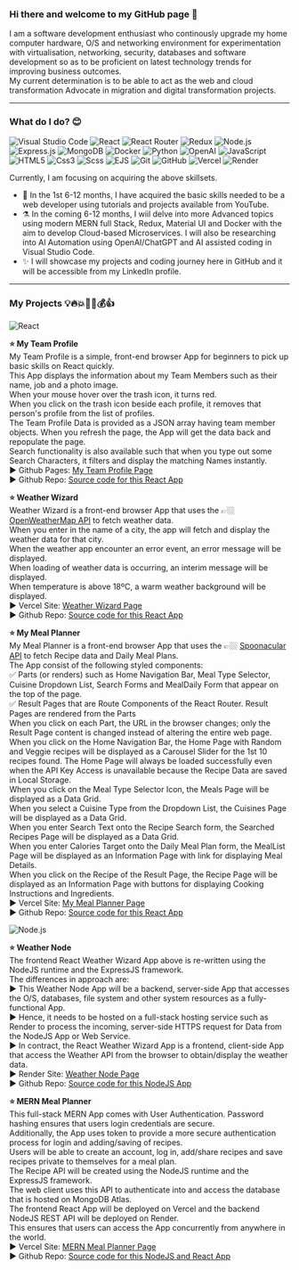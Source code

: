 <!--- My GitHub personal profile page -->

### Hi there and welcome to my GitHub page 👋

I am a software development enthusiast who continously upgrade my home computer hardware, O/S and networking environment for experimentation with virtualisation, networking, security, databases and software development so as to be proficient on latest technology trends for improving business outcomes.<br>
My current determination is to be able to act as the web and cloud transformation Advocate in migration and digital transformation projects.<br>

---

### What do I do? 😊

<p>
  <img alt="Visual Studio Code" src="https://img.shields.io/badge/Visual Studio Code-007ACC?logo=visual studio code&logoColor=white&style=for-the-badge" />
  <img alt="React" src="https://img.shields.io/badge/React-61DAFB?logo=react&logoColor=black&style=for-the-badge" />
  <img alt="React Router" src="https://img.shields.io/badge/React Router-CA4245?logo=react router&logoColor=white&style=for-the-badge" />
  <img alt="Redux" src="https://img.shields.io/badge/Redux-764ABC?logo=redux&logoColor=white&style=for-the-badge" />
  <img alt="Node.js" src="https://img.shields.io/badge/Node.js-339933?logo=node.js&logoColor=white&style=for-the-badge" />
  <img alt="Express.js" src="https://img.shields.io/badge/Express.js-000000?logo=express&logoColor=white&style=for-the-badge" />
  <img alt="MongoDB" src="https://img.shields.io/badge/MongoDB-47A24B?logo=mongodb&logoColor=white&style=for-the-badge" />
  <img alt="Docker" src="https://img.shields.io/badge/Docker-2496ED?logo=docker&logoColor=white&style=for-the-badge" />
  <img alt="Python" src="https://img.shields.io/badge/Python-3776AB?logo=python&logoColor=white&style=for-the-badge" />
  <img alt="OpenAI" src="https://img.shields.io/badge/OpenAI-412991?logo=openai&logoColor=white&style=for-the-badge" />
  <img alt="JavaScript" src="https://img.shields.io/badge/JavaScript-F7DF1E?logo=javascript&logoColor=black&style=for-the-badge" />
  <img alt="HTML5" src="https://img.shields.io/badge/HTML5-E34F26?logo=html5&logoColor=white&style=for-the-badge" />
  <img alt="Css3" src="https://img.shields.io/badge/CSS3-1572B6?logo=css3&logoColor=white&style=for-the-badge" />
  <img alt="Scss" src="https://img.shields.io/badge/Scss-CC6699?logo=sass&logoColor=white&style=for-the-badge" />
  <img alt="EJS" src="https://img.shields.io/badge/EJS-F7DF1E?logo=javascript&logoColor=black&style=for-the-badge" />
  <img alt="Git" src="https://img.shields.io/badge/Git-F05032?logo=git&logoColor=white&style=for-the-badge" />
  <img alt="GitHub" src="https://img.shields.io/badge/GitHub-181717?logo=github&logoColor=white&style=for-the-badge" />
  <img alt="Vercel" src="https://img.shields.io/badge/Vercel-000000?logo=vercel&logoColor=white&style=for-the-badge" />
  <img alt="Render" src="https://img.shields.io/badge/Render-46E3B7?logo=render&logoColor=black&style=for-the-badge" />
 </p>

Currently, I am focusing on acquiring the above skillsets.
- 🤞 In the 1st 6-12 months, I have acquired the basic skills needed to be a web developer using tutorials and projects available from YouTube.
- ⚗️ In the coming 6-12 months, I wiil delve into more Advanced topics using modern MERN full Stack, Redux, Material UI and Docker with the aim to develop Cloud-based Microservices. I will also be researching into AI Automation using OpenAI/ChatGPT and AI assisted coding in Visual Studio Code.
- ✨ I will showcase my projects and coding journey here in GitHub and it will be accessible from my LinkedIn profile.

---

### My Projects 💡🔥💥🚀🏁💰👍

<img alt="React" src="https://img.shields.io/badge/React-61DAFB?logo=react&logoColor=black&style=for-the-badge" />

<b>⭐ My Team Profile</b><br>
My Team Profile is a simple, front-end browser App for beginners to pick up basic skills on React quickly.<br>
This App displays the information about my Team Members such as their name, job and a photo image.<br>
When your mouse hover over the trash icon, it turns red.<br>
When you click on the trash icon beside each profile, it removes that person's profile from the list of profiles.<br>
The Team Profile Data is provided as a JSON array having team member objects. When you refresh the page, the App will get the data back and repopulate the page.<br>
Search functionality is also available such that when you type out some Search Characters, it filters and display the matching Names instantly.<br>
► Github Pages: <a href="https://andym388.github.io/a02_1team-profile/">My Team Profile Page</a><br>
► Github Repo: <a href="https://github.com/andym388/a02_1team-profile">Source code for this React App</a><br>

<b>⭐ Weather Wizard</b><br>
Weather Wizard is a front-end browser App that uses the 👉🏼 <a href="https://openweathermap.org/api">OpenWeatherMap API</a> to fetch weather data.<br>
When you enter in the name of a city, the app will fetch and display the weather data for that city.<br>
When the weather app encounter an error event, an error message will be displayed.<br>
When loading of weather data is occurring, an interim message will be displayed.<br>
When temperature is above 18ºC, a warm weather background will be displayed.<br>
► Vercel Site: <a href="https://a03-1weather-wizard.vercel.app/">Weather Wizard Page</a><br>
► Github Repo: <a href="https://github.com/andym388/a03_1weather-wizard">Source code for this React App</a><br>

<b>⭐ My Meal Planner</b><br>
My Meal Planner is a front-end browser App that uses the 👉🏼 <a href="https://spoonacular.com/food-api">Spoonacular API</a> to fetch Recipe data and Daily Meal Plans.<br>
The App consist of the following styled components:<br>
✅ Parts (or renders) such as Home Navigation Bar, Meal Type Selector, Cuisine Dropdown List, Search Forms and MealDaily Form that appear on the top of the  page.<br>
✅ Result Pages that are Route Components of the React Router. Result Pages are rendered from the Parts<br>
When you click on each Part, the URL in the browser changes; only the Result Page content is changed instead of altering the entire web page.<br>
When you click on the Home Navigation Bar, the Home Page with Random and Veggie recipes will be displayed as a Carousel Slider for the 1st 10 recipes found. The Home Page will always be loaded successfully even when the API Key Access is unavailable because the Recipe Data are saved in Local Storage.<br>
When you click on the Meal Type Selector Icon, the Meals Page will be displayed as a Data Grid.<br>
When you select a Cuisine Type from the Dropdown List, the Cuisines Page will be displayed as a Data Grid.<br>
When you enter Search Text onto the Recipe Search form, the Searched Recipes Page will be displayed as a Data Grid.<br>
When you enter Calories Target onto the Daily Meal Plan form, the MealList Page will be displayed as an Information Page with link for displaying Meal Details.<br>
When you click on the Recipe of the Result Page, the Recipe Page will be displayed as an Information Page with buttons for displaying Cooking Instructions and Ingredients.<br>
► Vercel Site: <a href="https://a04-1meal-planner.vercel.app/">My Meal Planner Page</a><br>
► Github Repo: <a href="https://github.com/andym388/a04_1meal-planner">Source code for this React App</a><br>

<img alt="Node.js" src="https://img.shields.io/badge/Node.js-339933?logo=node.js&logoColor=white&style=for-the-badge" />

<b>⭐ Weather Node</b><br>
The frontend React Weather Wizard App above is re-written using the NodeJS runtime and the ExpressJS framework.<br>
The differences in approach are:<br>
▶️ This Weather Node App will be a backend, server-side App that accesses the O/S, databases, file system and other system resources as a fully-functional App.<br>
▶️ Hence, it needs to be hosted on a full-stack hosting service such as Render to process the incoming, server-side HTTPS request for Data from the NodeJS App or Web Service.<br>
▶️ In contract, the React Weather Wizard App is a frontend, client-side App that access the Weather API from the browser to obtain/display the weather data.<br>
► Render Site: <a href="https://b03-1weather-node.onrender.com/">Weather Node Page</a><br>
► Github Repo: <a href="https://github.com/andym388/b03_1weather-node">Source code for this NodeJS App</a><br>

<b>⭐ MERN Meal Planner</b><br>
This full-stack MERN App comes with User Authentication. Password hashing ensures that users login credentials are secure.<br> 
Additionally, the App uses token to provide a more secure authentication process for login and adding/saving of recipes.<br>
Users will be able to create an account, log in, add/share recipes and save recipes private to themselves for a meal plan.<br>
The Recipe API will be created using the NodeJS runtime and the ExpressJS framework.<br>
The web client uses this API to authenticate into and access the database that is hosted on MongoDB Atlas.<br>
The frontend React App will be deployed on Vercel and the backend NodeJS REST API will be deployed on Render.<br>
This ensures that users can access the App concurrently from anywhere in the world.<br>
► Vercel Site: <a href="https://b04-1meal-planner-mern.vercel.app/">MERN Meal Planner Page</a><br>
► Github Repo: <a href="https://github.com/andym388/b04_1meal-planner-mern">Source code for this NodeJS and React App</a><br>
